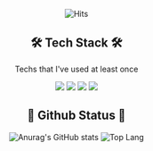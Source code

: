 <div align=center>
 
![Hits](https://hits.seeyoufarm.com/api/count/incr/badge.svg?url=https%3A%2F%2Fgithub.com%2Fkimbenner%2Fhit-counter&count_bg=%23000000&title_bg=%23000000&icon=github.svg&icon_color=%23E7E7E7&title=Github&edge_flat=false)
 
 ## 🛠 Tech Stack 🛠
 
 Techs that I've used at least once
 
<img src="https://img.shields.io/badge/HTML-E34F26?style=flat-square&logo=HTML5&logoColor=white"/></a>
<img src="https://img.shields.io/badge/CSS-1572B6?style=flat-square&logo=CSS3&logoColor=white"/></a>
<img src="https://img.shields.io/badge/Python-3776AB?style=flat-square&logo=Python&logoColor=white"/></a>
<img src="https://img.shields.io/badge/Javascript-F7DF1E?style=flat-square&logo=javascript&logoColor=white"/></a>

## 🔧 Github Status 🔧
 
![Anurag's GitHub stats](https://github-readme-stats.vercel.app/api?username=kimbenner&show_icons=true&theme=gradient)
![Top Lang](https://github-readme-stats.vercel.app/api/top-langs/?username=kimbenner)
 </div>
